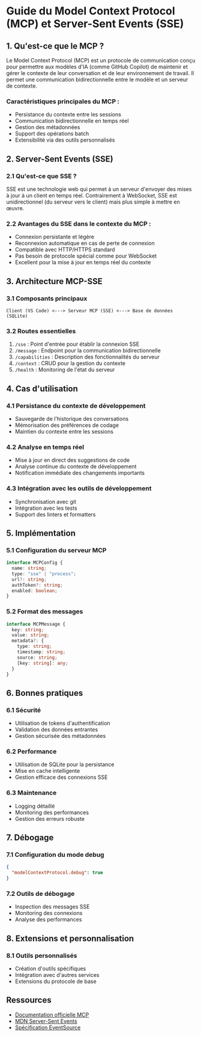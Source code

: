 # Guide du Model Context Protocol (MCP) et Server-Sent Events (SSE)

## 1. Qu'est-ce que le MCP ?

Le Model Context Protocol (MCP) est un protocole de communication conçu pour permettre aux modèles d'IA (comme GitHub Copilot) de maintenir et gérer le contexte de leur conversation et de leur environnement de travail. Il permet une communication bidirectionnelle entre le modèle et un serveur de contexte.

### Caractéristiques principales du MCP :

- Persistance du contexte entre les sessions
- Communication bidirectionnelle en temps réel
- Gestion des métadonnées
- Support des opérations batch
- Extensibilité via des outils personnalisés

## 2. Server-Sent Events (SSE)

### 2.1 Qu'est-ce que SSE ?

SSE est une technologie web qui permet à un serveur d'envoyer des mises à jour à un client en temps réel. Contrairement à WebSocket, SSE est unidirectionnel (du serveur vers le client) mais plus simple à mettre en œuvre.

### 2.2 Avantages du SSE dans le contexte du MCP :

- Connexion persistante et légère
- Reconnexion automatique en cas de perte de connexion
- Compatible avec HTTP/HTTPS standard
- Pas besoin de protocole spécial comme pour WebSocket
- Excellent pour la mise à jour en temps réel du contexte

## 3. Architecture MCP-SSE

### 3.1 Composants principaux

```
Client (VS Code) <---> Serveur MCP (SSE) <---> Base de données (SQLite)
```

### 3.2 Routes essentielles

1. `/sse` : Point d'entrée pour établir la connexion SSE
2. `/message` : Endpoint pour la communication bidirectionnelle
3. `/capabilities` : Description des fonctionnalités du serveur
4. `/context` : CRUD pour la gestion du contexte
5. `/health` : Monitoring de l'état du serveur

## 4. Cas d'utilisation

### 4.1 Persistance du contexte de développement
- Sauvegarde de l'historique des conversations
- Mémorisation des préférences de codage
- Maintien du contexte entre les sessions

### 4.2 Analyse en temps réel
- Mise à jour en direct des suggestions de code
- Analyse continue du contexte de développement
- Notification immédiate des changements importants

### 4.3 Intégration avec les outils de développement
- Synchronisation avec git
- Intégration avec les tests
- Support des linters et formatters

## 5. Implémentation

### 5.1 Configuration du serveur MCP

```typescript
interface MCPConfig {
  name: string;
  type: "sse" | "process";
  url?: string;
  authToken?: string;
  enabled: boolean;
}
```

### 5.2 Format des messages

```typescript
interface MCPMessage {
  key: string;
  value: string;
  metadata?: {
    type: string;
    timestamp: string;
    source: string;
    [key: string]: any;
  }
}
```

## 6. Bonnes pratiques

### 6.1 Sécurité
- Utilisation de tokens d'authentification
- Validation des données entrantes
- Gestion sécurisée des métadonnées

### 6.2 Performance
- Utilisation de SQLite pour la persistance
- Mise en cache intelligente
- Gestion efficace des connexions SSE

### 6.3 Maintenance
- Logging détaillé
- Monitoring des performances
- Gestion des erreurs robuste

## 7. Débogage

### 7.1 Configuration du mode debug
```json
{
  "modelContextProtocol.debug": true
}
```

### 7.2 Outils de débogage
- Inspection des messages SSE
- Monitoring des connexions
- Analyse des performances

## 8. Extensions et personnalisation

### 8.1 Outils personnalisés
- Création d'outils spécifiques
- Intégration avec d'autres services
- Extensions du protocole de base

## Ressources

- [Documentation officielle MCP](https://github.com/modelcontextprotocol/servers)
- [MDN Server-Sent Events](https://developer.mozilla.org/en-US/docs/Web/API/Server-sent_events)
- [Spécification EventSource](https://html.spec.whatwg.org/multipage/server-sent-events.html)
